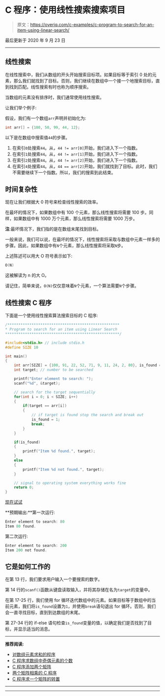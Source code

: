 # C 程序：使用线性搜索搜索项目

> 原文：<https://overiq.com/c-examples/c-program-to-search-for-an-item-using-linear-search/>

最后更新于 2020 年 9 月 23 日

* * *

## 线性搜索

在线性搜索中，我们从数组的开头开始搜索目标项。如果目标等于索引 0 处的元素，那么我们就找到了目标。否则，我们继续在数组中一个接一个地搜索目标，直到找到匹配。线性搜索有时也称为顺序搜索。

当数组的元素没有排序时，我们通常使用线性搜索。

让我们举个例子:

假设，我们有一个数组`arr`声明并初始化为:

```c
int arr[] = {100, 50, 99, 44, 12};

```

以下是在数组中搜索值`44`的步骤。

1.  在索引`0`处搜索`44`。从，`44 != arr[0]`开始，我们进入下一个指数。
2.  在索引`1`处搜索`44`。从，`44 != arr[1]`开始，我们进入下一个指数。
3.  在索引`2`处搜索`44`。从，`44 != arr[2]`开始，我们进入下一个指数。
4.  在索引`4`处搜索`44`。从，`44 == arr[2]`开始，我们就找到了目标。此时，我们不需要继续下一个指数。所以，我们的搜索到此结束。

## 时间复杂性

现在让我们根据大 0 符号来检查线性搜索的效率。

在最坏的情况下，如果数组中有 100 个元素，那么线性搜索将需要 100 步。同样，如果数组中有 1000 万个元素，那么线性搜索将需要 1000 万步。

**注**:最坏情况下，我们指的是在数组末尾找到目标。

一般来说，我们可以说，在最坏的情况下，线性搜索将采取与数组中元素一样多的步骤。因此，如果数组中有`N`个元素，那么线性搜索将采取`N`步。

上述陈述可以用大 O 符号表示如下:

```c
O(N)

```

这被解读为 n 的大 O。

请记住，简单来说，`O(N)`仅仅意味着`N`个元素，一个算法需要`N`个步骤。

## 线性搜索 C 程序

下面是一个使用线性搜索算法搜索目标的 C 程序:

```c
/***************************************************
* Program to search for an item using Linear Search 
****************************************************/

#include<stdio.h> // include stdio.h
#define SIZE 10

int main()
{
    int arr[SIZE] = {100, 91, 22, 52, 71, 9, 11, 24, 2, 80}, is_found = 0;
    int target; // number to be searched

    printf("Enter element to search: ");
    scanf("%d", &target);

    // search for the target sequentially
    for(int i = 0; i < SIZE; i++)
    {
        if(target == arr[i])
        {
            // if target is found stop the search and break out
            is_found = 1;
            break;
        }
    }

    if(is_found)
    {
        printf("Item %d found.", target);
    }
    else
    {
        printf("Item %d not found.", target);
    }

    // signal to operating system everything works fine
    return 0;
}

```

[现在试试](https://overiq.com/c-online-compiler/X5l/)

**预期输出:**第一次运行:

```c
Enter element to search: 80
Item 80 found.

```

第二次运行:

```c
Enter element to search: 200 
Item 200 not found.

```

## 它是如何工作的

在第 13 行，我们要求用户输入一个要搜索的数字。

第 14 行的`scanf()`函数从键盘读取输入，并将其存储在名为`target`的变量中。

在第 17-25 行，我们使用 for 循环迭代数组中的元素。如果目标等于数组中的当前元素，我们将`is_found`设置为`1`，并使用`break`语句退出 for 循环。否则，我们会一直寻找目标，直到到达数组的末尾。

第 27-34 行的 if-else 语句检查`is_found`变量的值，以确定我们是否找到了目标，并显示适当的消息。

* * *

**推荐阅读:**

*   [对数组元素求和的程序](/c-examples/c-program-to-sum-the-elements-of-an-array/)
*   [C 程序求数组中奇偶元素的个数](/c-examples/c-program-to-find-the-count-of-even-and-odd-elements-in-the-array/)
*   [C 程序添加两个矩阵](/c-examples/c-program-to-add-two-matrices/)
*   [两个矩阵相乘的 C 程序](/c-examples/c-program-to-multiply-two-matrices/)
*   [C 程序求一个矩阵的转置](/c-examples/c-program-to-find-the-transpose-of-a-matrix/)

* * *

* * *